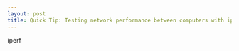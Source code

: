 ```yaml
---
layout: post
title: Quick Tip: Testing network performance between computers with iperf
---
```

<p>
  iperf
</p>
